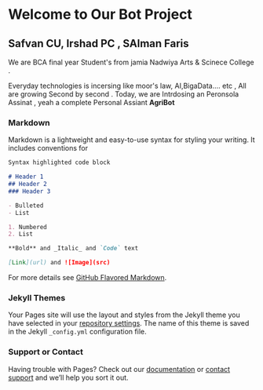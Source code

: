 # Welcome to Our Bot Project
## Safvan CU, Irshad PC , SAlman Faris 

We are BCA final year Student's from jamia Nadwiya Arts & Scinece College . 


Everyday technologies is incersing like moor's law, AI,BigaData.... etc , All are growing Second by second .
Today, we are Intrdosing an Peronsola Assinat , yeah a complete Personal Assiant **AgriBot**

### Markdown

Markdown is a lightweight and easy-to-use syntax for styling your writing. It includes conventions for

```markdown
Syntax highlighted code block

# Header 1
## Header 2
### Header 3

- Bulleted
- List

1. Numbered
2. List

**Bold** and _Italic_ and `Code` text

[Link](url) and ![Image](src)
```

For more details see [GitHub Flavored Markdown](https://guides.github.com/features/mastering-markdown/).

### Jekyll Themes

Your Pages site will use the layout and styles from the Jekyll theme you have selected in your [repository settings](https://github.com/salmanfarisvp/AgriBot/settings). The name of this theme is saved in the Jekyll `_config.yml` configuration file.

### Support or Contact

Having trouble with Pages? Check out our [documentation](https://help.github.com/categories/github-pages-basics/) or [contact support](https://github.com/contact) and we’ll help you sort it out.
